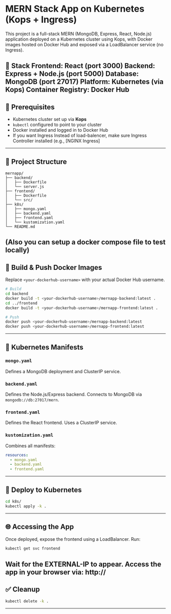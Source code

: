 # MERN Stack App on Kubernetes (Kops + Ingress)

This project is a full-stack MERN (MongoDB, Express, React, Node.js) application deployed on a Kubernetes cluster using Kops, with Docker images hosted on Docker Hub and exposed via a LoadBalancer service (no Ingress).

🧱 Stack
Frontend: React (port 3000)
Backend: Express + Node.js (port 5000)
Database: MongoDB (port 27017)
Platform: Kubernetes (via Kops)
Container Registry: Docker Hub
---

## 🔧 Prerequisites

* Kubernetes cluster set up via **Kops**
* `kubectl` configured to point to your cluster
* Docker installed and logged in to Docker Hub
* If you want Ingress Instead of load-balencer, make sure Ingress Controller installed (e.g., [NGINX Ingress]

---

## 📁 Project Structure

```
mernapp/
├── backend/
│   ├── Dockerfile
│   └── server.js
├── frontend/
│   ├── Dockerfile
│   └── src/
├── k8s/
│   ├── mongo.yaml
│   ├── backend.yaml
│   ├── frontend.yaml
│   └── kustomization.yaml
└── README.md
```
(Also you can setup a docker compose file to test locally)
---

## 🐳 Build & Push Docker Images

Replace `<your-dockerhub-username>` with your actual Docker Hub username.

```bash
# Build
cd backend
docker build -t <your-dockerhub-username>/mernapp-backend:latest .
cd ../frontend
docker build -t <your-dockerhub-username>/mernapp-frontend:latest .

# Push
docker push <your-dockerhub-username>/mernapp-backend:latest
docker push <your-dockerhub-username>/mernapp-frontend:latest
```

---

## 🧾 Kubernetes Manifests

### `mongo.yaml`

Defines a MongoDB deployment and ClusterIP service.

### `backend.yaml`

Defines the Node.js/Express backend. Connects to MongoDB via `mongodb://db:27017/mern`.

### `frontend.yaml`

Defines the React frontend. Uses a ClusterIP service.

### `kustomization.yaml`

Combines all manifests:

```yaml
resources:
  - mongo.yaml
  - backend.yaml
  - frontend.yaml
```

---

## 🚀 Deploy to Kubernetes

```bash
cd k8s/
kubectl apply -k .
```

---

## 🌐 Accessing the App

Once deployed, expose the frontend using a LoadBalancer. Run:

```bash
kubectl get svc frontend
```
Wait for the EXTERNAL-IP to appear. Access the app in your browser via: http://<EXTERNAL-IP>
---

## ✅ Cleanup

```bash
kubectl delete -k .
```

---
